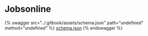 # Jobsonline

{% swagger src="../.gitbook/assets/schema.json" path="undefined" method="undefined" %}
[schema.json](../.gitbook/assets/schema.json)
{% endswagger %}
